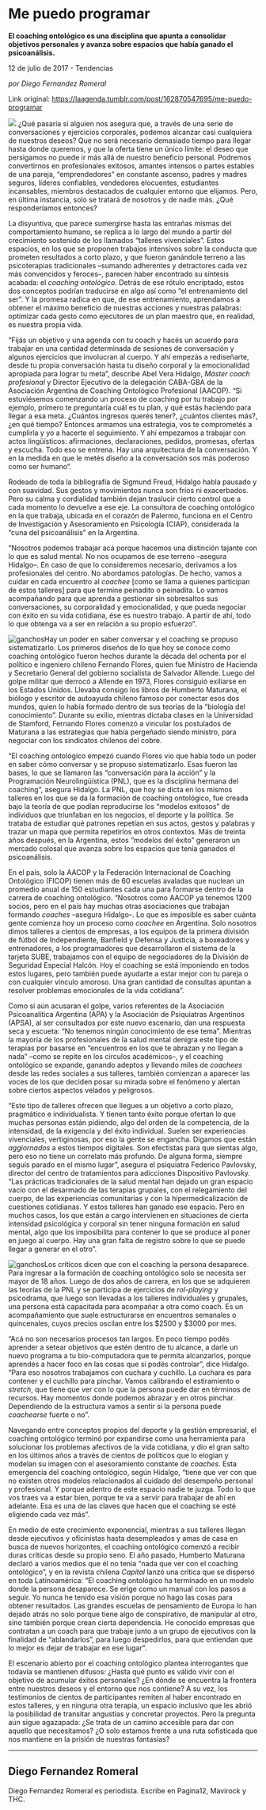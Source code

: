 # Me puedo programar

**El coaching ontológico es una disciplina que apunta a consolidar objetivos personales y avanza sobre espacios que había ganado el psicoanálisis.**

12 de julio de 2017 - Tendencias

_por Diego Fernandez Romeral_

Link original: https://laagenda.tumblr.com/post/162870547695/me-puedo-programar

![](https://64.media.tumblr.com/abd7cccc3165539452c1795e191f4d07/tumblr_inline_pk0mkuVHJ51t6q87u_500.png)
¿Qué pasaría si alguien nos asegura que, a través de una serie de conversaciones y ejercicios corporales, podemos alcanzar casi cualquiera de nuestros deseos? Que no será necesario demasiado tiempo para llegar hasta donde queremos, y que la oferta tiene un único límite: el deseo que persigamos no puede ir más allá de nuestro beneficio personal. Podremos convertirnos en profesionales exitosos, amantes intensos o partes estables de una pareja, “emprendedores” en constante ascenso, padres y madres seguros, líderes confiables, vendedores elocuentes, estudiantes incansables, miembros destacados de cualquier entorno que elijamos. Pero, en última instancia, solo se tratará de nosotros y de nadie más. ¿Qué responderíamos entonces? 

La disyuntiva, que parece sumergirse hasta las entrañas mismas del comportamiento humano, se replica a lo largo del mundo a partir del crecimiento sostenido de los llamados “talleres vivenciales”. Estos espacios, en los que se proponen trabajos intensivos sobre la conducta que prometen resultados a corto plazo, y que fueron ganándole terreno a las psicoterapias tradicionales –sumando adherentes y detractores cada vez más convencidos y feroces–, parecen haber encontrado su síntesis acabada: el *coaching ontológico*. Detrás de ese rótulo encriptado, estos dos conceptos podrían traducirse en algo así como “el entrenamiento del ser”. Y la promesa radica en que, de ese entrenamiento, aprendamos a obtener el máximo beneficio de nuestras acciones y nuestras palabras: optimizar cada gesto como ejecutores de un plan maestro que, en realidad, es nuestra propia vida. 

“Fijás un objetivo y una agenda con tu coach y hacés un acuerdo para trabajar en una cantidad determinada de sesiones de conversación y algunos ejercicios que involucran al cuerpo. Y ahí empezás a rediseñarte, desde tu propia conversación hasta tu diseño corporal y la emocionalidad apropiada para lograr tu meta”, describe Abel Vera Hidalgo, *Máster coach profesional* y Director Ejecutivo de la delegación CABA-GBA de la Asociación Argentina de Coaching Ontológico Profesional (AACOP). “Si estuviésemos comenzando un proceso de coaching por tu trabajo por ejemplo, primero te preguntaría cuál es tu plan, y qué estás haciendo para llegar a esa meta. ¿Cuántos ingresos querés tener?, ¿cuántos clientes más?, ¿en qué tiempo? Entonces armamos una estrategia, vos te comprometés a cumplirla y yo a hacerte el seguimiento. Y ahí empezamos a trabajar con actos lingüísticos: afirmaciones, declaraciones, pedidos, promesas, ofertas y escucha. Todo eso se entrena. Hay una arquitectura de la conversación. Y en la medida en que le metés diseño a la conversación sos más poderoso como ser humano”.

Rodeado de toda la bibliografía de Sigmund Freud, Hidalgo habla pausado y con suavidad. Sus gestos y movimientos nunca son fríos ni exacerbados. Pero su calma y cordialidad también dejan traslucir cierto control que a cada momento lo devuelve a ese eje. La consultora de coaching ontológico en la que trabaja, ubicada en el corazón de Palermo, funciona en el Centro de Investigación y Asesoramiento en Psicología (CIAP), considerada la “cuna del psicoanálisis” en la Argentina. 

“Nosotros podemos trabajar acá porque hacemos una distinción tajante con lo que es salud mental. No nos ocupamos de ese terreno –asegura Hidalgo–. En caso de que lo consideremos necesario, derivamos a los profesionales del centro. No abordamos patologías. De hecho, vamos a cuidar en cada encuentro al *coachee* [como se llama a quienes participan de estos talleres] para que termine peinadito o peinadita. Lo vamos acompañando para que aprenda a gestionar sin sobresaltos sus conversaciones, su corporalidad y emocionalidad, y que pueda negociar con éxito en su vida cotidiana, ése es nuestro trabajo. A partir de ahí, todo lo que obtenga va a ser en relación a su propio esfuerzo”. 

![ganchos](https://64.media.tumblr.com/abd7cccc3165539452c1795e191f4d07/tumblr_inline_pk0mkuVHJ51t6q87u_500.png)Hay un poder en saber conversar y el coaching se propuso sistematizarlo.
Los primeros diseños de lo que hoy se conoce como coaching ontológico fueron hechos durante la década del ochenta por el político e ingeniero chileno Fernando Flores, quien fue Ministro de Hacienda y Secretario General del gobierno socialista de Salvador Allende. Luego del golpe militar que derrocó a Allende en 1973, Flores consiguió exiliarse en los Estados Unidos. Llevaba consigo los libros de Humberto Maturana, el biólogo y escritor de autoayuda chileno famoso por conectar esos dos mundos, quien lo había formado dentro de sus teorías de la “biología del conocimiento”. Durante su exilio, mientras dictaba clases en la Universidad de Stamford, Fernando Flores comenzó a vincular los postulados de Maturana a las estrategias que había pergeñado siendo ministro, para negociar con los sindicatos chilenos del cobre. 

“El coaching ontológico empezó cuando Flores vio que había todo un poder en saber cómo conversar y se propuso sistematizarlo. Esas fueron las bases, lo que se llamaron las “conversación para la acción” y la Programación Neurolingüística (PNL), que es la disciplina hermana del coaching”, asegura Hidalgo. La PNL, que hoy se dicta en los mismos talleres en los que se da la formación de coaching ontológico, fue creada bajo la teoría de que podían reproducirse los “modelos exitosos” de individuos que triunfaban en los negocios, el deporte y la política. Se trataba de estudiar qué patrones repetían en sus actos, gestos y palabras y trazar un mapa que permita repetirlos en otros contextos. Más de treinta años después, en la Argentina, estos “modelos del éxito” generaron un mercado colosal que avanza sobre los espacios que tenía ganados el psicoanálisis. 

En el país, solo la AACOP y la Federación Internacional de Coaching Ontológico (FICOP) tienen más de 60 escuelas avaladas que nuclean un promedio anual de 150 estudiantes cada una para formarse dentro de la carrera de coaching ontológico. “Nosotros como AACOP ya tenemos 1200 socios, pero en el país hay muchas otras asociaciones que trabajan formando *coaches* –asegura Hidalgo–. Lo que es imposible es saber cuánta gente comienza hoy un proceso como *coachee* en Argentina. Solo nosotros dimos talleres a cientos de empresas, a los equipos de la primera división de fútbol de Independiente, Banfield y Defensa y Justicia, a boxeadores y entrenadores, a los programadores que desarrollaron el sistema de la tarjeta SUBE, trabajamos con el equipo de negociadores de la División de Seguridad Especial Halcón. Hoy el coaching se está imponiendo en todos estos lugares, pero también puede ayudarte a estar mejor con tu pareja o con cualquier vínculo amoroso. Una gran cantidad de consultas apuntan a resolver problemas emocionales de la vida cotidiana”. 

Como si aún acusaran el golpe, varios referentes de la Asociación Psicoanalítica Argentina (APA) y la Asociación de Psiquiatras Argentinos (APSA), al ser consultados por este nuevo escenario, dan una respuesta seca y escueta: “No tenemos ningún conocimiento de ese tema”. Mientras la mayoría de los profesionales de la salud mental denigra este tipo de terapias por basarse en “encuentros en los que te abrazan y no llegan a nada” –como se repite en los círculos académicos–, y el coaching ontológico se expande, ganando adeptos y llevando miles de *coachees* desde las redes sociales a sus talleres, también comienzan a aparecer las voces de los que deciden posar su mirada sobre el fenómeno y alertan sobre ciertos aspectos velados y peligrosos. 

“Este tipo de talleres ofrecen que llegues a un objetivo a corto plazo, pragmático e individualista. Y tienen tanto éxito porque ofertan lo que muchas personas están pidiendo, algo del orden de la competencia, de la intensidad, de la exigencia y del éxito individual. Suelen ser experiencias vivenciales, vertiginosas, por eso la gente se engancha. Digamos que están *aggiornados* a estos tiempos digitales. Son efectistas para que sientas algo, pero eso no tiene un correlato más profundo. De alguna forma, siempre seguís parado en el mismo lugar”, asegura el psiquiatra Federico Pavlovsky, director del centro de tratamientos para adicciones Dispositivo Pavlovsky. “Las prácticas tradicionales de la salud mental han dejado un gran espacio vacío con el desarmado de las terapias grupales, con el relegamiento del cuerpo, de las experiencias comunitarias y con la hipermedicalización de cuestiones cotidianas. Y estos talleres han ganado ese espacio. Pero en muchos casos, los que están a cargo intervienen en situaciones de cierta intensidad psicológica y corporal sin tener ninguna formación en salud mental, algo que los imposibilita para contener lo que se produce al poner en juego al cuerpo. Hay una gran falta de registro sobre lo que se puede llegar a generar en el otro”. 

![ganchos](https://64.media.tumblr.com/2e3f1191371f7692e5903183b2f913de/tumblr_inline_pk0mkvIPlM1t6q87u_500.jpg)Los críticos dicen que con el coaching la persona desaparece.
Para ingresar a la formación de coaching ontológico solo se necesita ser mayor de 18 años. Luego de dos años de carrera, en los que se adquieren las teorías de la PNL y se participa de ejercicios de *rol-playing* y psicodrama, que luego son llevadas a los talleres individuales y grupales, una persona está capacitada para acompañar a otra como coach. Es un acompañamiento que suele estructurarse en encuentros semanales o quincenales, cuyos precios oscilan entre los $2500 y $3000 por mes. 

“Acá no son necesarios procesos tan largos. En poco tiempo podés aprender a setear objetivos que estén dentro de tu alcance, a darle un nuevo programa a tu bio-computadora que te permita alcanzarlos, porque aprendés a hacer foco en las cosas que sí podés controlar”, dice Hidalgo. “Para eso nosotros trabajamos con cuchara y cuchillo. La cuchara es para contener y el cuchillo para pinchar. Vamos calibrando el estiramiento o *stretch*, que tiene que ver con lo que la persona puede dar en términos de recursos. Hay momentos donde podemos abrazar y en otros pinchar. Dependiendo de la estructura vamos a sentir si la persona puede *coachearse* fuerte o no”. 

Navegando entre conceptos propios del deporte y la gestión empresarial, el coaching ontológico terminó por expandirse como una herramienta para solucionar los problemas afectivos de la vida cotidiana, y dio el gran salto en los últimos años a través de cientos de políticos que lo elogian y modelan su imagen con el asesoramiento constante de *coaches*. Esta emergencia del coaching ontológico, según Hidalgo, “tiene que ver con que no existen otros modelos relacionados al cuidado del desempeño personal y profesional. Y porque adentro de este espacio nadie te juzga. Todo lo que vos traes va a estar bien, porque te va a servir para trabajar de ahí en adelante. Esa es una de las claves que hacen que el coaching se esté eligiendo cada vez más”.

En medio de este crecimiento exponencial, mientras a sus talleres llegan desde ejecutivos y oficinistas hasta desempleados y amas de casa en busca de nuevos horizontes, el coaching ontológico comenzó a recibir duras críticas desde su propio seno. El año pasado, Humberto Maturana declaró a varios medios que él no tenía “nada que ver con el coaching ontológico”, y en la revista chilena *Capital* lanzó una crítica que se dispersó en toda Latinoamérica: “El coaching ontológico ha terminado en un modelo donde la persona desaparece. Se erige como un manual con los pasos a seguir. Yo nunca he tenido esa visión porque no hago las cosas para obtener resultados. Las grandes escuelas de pensamiento de Europa lo han dejado atrás no solo porque tiene algo de conspirativo, de manipular al otro, sino también porque crean cierta dependencia. He conocido empresas que contratan a un coach para que trabaje junto a un grupo de ejecutivos con la finalidad de “ablandarlos”, para luego despedirlos, para que entiendan que lo mejor es dejar de trabajar en ese lugar”. 

El escenario abierto por el coaching ontológico plantea interrogantes que todavía se mantienen difusos: ¿Hasta qué punto es válido vivir con el objetivo de acumular éxitos personales? ¿En dónde se encuentra la frontera entre nuestros deseos y el entorno que nos contiene? A su vez, los testimonios de cientos de participantes remiten al haber encontrado en estos talleres, y en ninguna otra terapia, un espacio inclusivo que les abrió la posibilidad de transitar angustias y concretar proyectos. Pero la pregunta aún sigue agazapada: ¿Se trata de un camino accesible para dar con aquello que necesitamos? ¿O solo estamos frente a una ruta sofisticada que nos mantiene en la prisión de nuestras fantasías? 


  




---

 Diego Fernandez Romeral
------------------------

 Diego Fernandez Romeral es periodista. Escribe en Pagina12, Mavirock y THC. 

